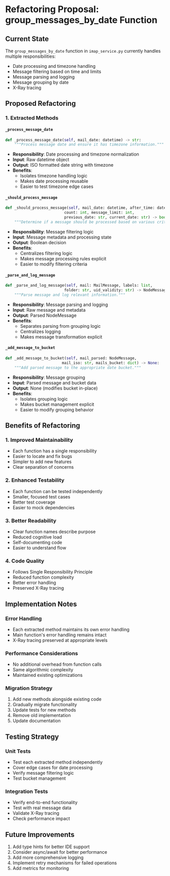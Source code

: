 # Refactoring Proposal: group_messages_by_date Function

## Current State
The `group_messages_by_date` function in `imap_service.py` currently handles multiple responsibilities:
- Date processing and timezone handling
- Message filtering based on time and limits
- Message parsing and logging
- Message grouping by date
- X-Ray tracing

## Proposed Refactoring

### 1. Extracted Methods

#### `_process_message_date`
```python
def _process_message_date(self, mail_date: datetime) -> str:
    """Process message date and ensure it has timezone information."""
```
- **Responsibility**: Date processing and timezone normalization
- **Input**: Raw datetime object
- **Output**: ISO formatted date string with timezone
- **Benefits**: 
  - Isolates timezone handling logic
  - Makes date processing reusable
  - Easier to test timezone edge cases

#### `_should_process_message`
```python
def _should_process_message(self, mail_date: datetime, after_time: datetime, 
                          count: int, message_limit: int, 
                          previous_date: str, current_date: str) -> bool:
    """Determine if a message should be processed based on various criteria."""
```
- **Responsibility**: Message filtering logic
- **Input**: Message metadata and processing state
- **Output**: Boolean decision
- **Benefits**:
  - Centralizes filtering logic
  - Makes message processing rules explicit
  - Easier to modify filtering criteria

#### `_parse_and_log_message`
```python
def _parse_and_log_message(self, mail: MailMessage, labels: list, 
                          folder: str, uid_validity: str) -> NodeMessage:
    """Parse message and log relevant information."""
```
- **Responsibility**: Message parsing and logging
- **Input**: Raw message and metadata
- **Output**: Parsed NodeMessage
- **Benefits**:
  - Separates parsing from grouping logic
  - Centralizes logging
  - Makes message transformation explicit

#### `_add_message_to_bucket`
```python
def _add_message_to_bucket(self, mail_parsed: NodeMessage, 
                         mail_iso: str, mails_bucket: dict) -> None:
    """Add parsed message to the appropriate date bucket."""
```
- **Responsibility**: Message grouping
- **Input**: Parsed message and bucket data
- **Output**: None (modifies bucket in-place)
- **Benefits**:
  - Isolates grouping logic
  - Makes bucket management explicit
  - Easier to modify grouping behavior

## Benefits of Refactoring

### 1. Improved Maintainability
- Each function has a single responsibility
- Easier to locate and fix bugs
- Simpler to add new features
- Clear separation of concerns

### 2. Enhanced Testability
- Each function can be tested independently
- Smaller, focused test cases
- Better test coverage
- Easier to mock dependencies

### 3. Better Readability
- Clear function names describe purpose
- Reduced cognitive load
- Self-documenting code
- Easier to understand flow

### 4. Code Quality
- Follows Single Responsibility Principle
- Reduced function complexity
- Better error handling
- Preserved X-Ray tracing

## Implementation Notes

### Error Handling
- Each extracted method maintains its own error handling
- Main function's error handling remains intact
- X-Ray tracing preserved at appropriate levels

### Performance Considerations
- No additional overhead from function calls
- Same algorithmic complexity
- Maintained existing optimizations

### Migration Strategy
1. Add new methods alongside existing code
2. Gradually migrate functionality
3. Update tests for new methods
4. Remove old implementation
5. Update documentation

## Testing Strategy

### Unit Tests
- Test each extracted method independently
- Cover edge cases for date processing
- Verify message filtering logic
- Test bucket management

### Integration Tests
- Verify end-to-end functionality
- Test with real message data
- Validate X-Ray tracing
- Check performance impact

## Future Improvements
1. Add type hints for better IDE support
2. Consider async/await for better performance
3. Add more comprehensive logging
4. Implement retry mechanisms for failed operations
5. Add metrics for monitoring 